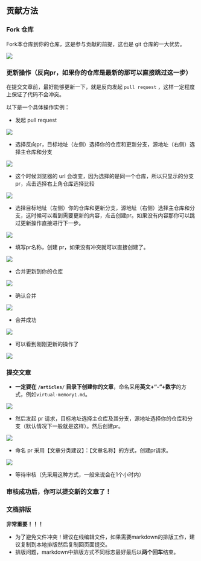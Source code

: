 ## 贡献方法

### Fork 仓库

Fork本仓库到你的仓库，这是参与贡献的前提，这也是 git 仓库的一大优势。

![](./pics/contribute-1.png)

### 更新操作（反向pr，如果你的仓库是最新的那可以直接跳过这一步）

在提交文章前，最好能够更新一下，就是反向发起 `pull request` ，这样一定程度上保证了代码不会冲突。

以下是一个具体操作实例：

- 发起 pull request

![](./pics/contribute-2.png)

- 选择反向pr，目标地址（左侧）选择你的仓库和更新分支，源地址（右侧）选择主仓库和分支

![](./pics/contribute-3.png)

- 这个时候浏览器的 url 会改变，因为选择的是同一个仓库，所以只显示的分支pr，点击选择右上角仓库选择比较

![](./pics/contribute-4.png)

- 选择目标地址（左侧）你的仓库和更新分支，源地址（右侧）选择主仓库和分支，这时候可以看到需要更新的内容，点击创建pr。如果没有内容那你可以跳过更新操作直接进行下一步。

![](./pics/contribute-5.png)

- 填写pr名称，创建 pr，如果没有冲突就可以直接创建了。

![](./pics/contribute-6.png)

- 合并更新到你的仓库

![](./pics/contribute-7.png)

- 确认合并

![](./pics/contribute-8.png)

- 合并成功

![](./pics/contribute-9.png)

- 可以看到刚刚更新的操作了

![](./pics/contribute-10.png)


### 提交文章

- **一定要在 `/articles/` 目录下创建你的文章**，命名采用**英文+“-”+数字**的方式，例如`virtual-memory1.md`。

![](./pics/contribute-11.png)

- 然后发起 pr 请求，目标地址选择主仓库及其分支，源地址选择你的仓库和分支（默认情况下一般就是这样）。然后创建pr。

![](./pics/contribute-12.png)

- 命名 pr 采用【文章分类建议】：【文章名称】的方式，创建pr请求。

![](./pics/contribute-13.png)

- 等待审核（先采用这种方式，一般来说会在1个小时内）

### 审核成功后，你可以提交新的文章了！

### 文档排版

**非常重要！！！**

* 为了避免文件冲突！建议在线编辑文件，如果需要markdown的排版工作，建议复制到本地排版然后复制回页面提交。
* 排版问题，markdown中排版方式不同标志最好最后以**两个回车**结束。

